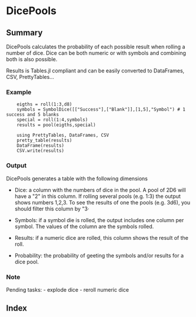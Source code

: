 # DicePools

## Summary

DicePools calculates the probability of each possible result when rolling a number of dice. Dice can be both numeric or with symbols and combining both is also possible.

Results is Tables.jl compliant and can be easily converted to DataFrames, CSV, PrettyTables...

### Example 
```
    eigths = roll(1:3,d8)
    symbols = SymbolDice([["Success"],["Blank"]],[1,5],"Symbol") # 1 success and 5 blanks
    special = roll(1:4,symbols)
    results = pool(eigths,special)

    using PrettyTables, DataFrames, CSV
    pretty_table(results)
    DataFrame(results)
    CSV.write(results)
```

### Output 

DicePools generates a table with the following dimensions

- Dice: a column with the numbers of dice in the pool. A pool of 2D6 will have a "2" in this column. If rolling several pools (e.g. 1:3) the output shows numbers 1,2,3. To see the results of one the pools (e.g. 3d6), you should filter this column by "3·

- Symbols: if a symbol die is rolled, the output includes one column per symbol. The values of the column are the symbols rolled. 

- Results: if a numeric dice are rolled, this column shows the result of the roll.

- Probability: the probability of geeting the symbols and/or results for a dice pool.


### Note
Pending tasks:
    - explode dice
    - reroll numeric dice

## Index

```@index
```